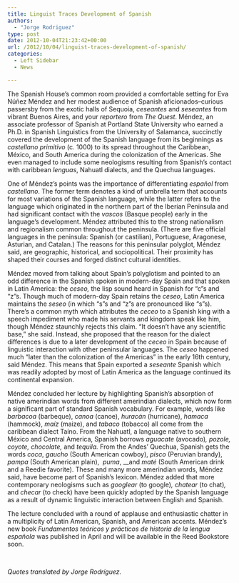 ```yaml
---
title: Linguist Traces Development of Spanish
authors: 
  - "Jorge Rodriguez"
type: post
date: 2012-10-04T21:23:42+00:00
url: /2012/10/04/linguist-traces-development-of-spanish/
categories:
  - Left Sidebar
  - News

---
```

The Spanish House&#8217;s common room provided a comfortable setting for Eva Núñez Méndez and her modest audience of Spanish aficionados–curious passersby from the exotic halls of Sequoia, _ceseantes_ and _seseantes_ from vibrant Buenos Aires, and your _reportero_ from _The Quest_. Méndez, an associate professor of Spanish at Portland State University who earned a Ph.D. in Spanish Linguistics from the University of Salamanca, succinctly covered the development of the Spanish language from its beginnings as _castellano primitivo_ (c. 1000) to its spread throughout the Caribbean, México, and South America during the colonization of the Americas. She even managed to include some neologisms resulting from Spanish’s contact with caribbean _lenguas_, Nahuatl dialects, and the Quechua languages.

One of Méndez’s points was the importance of differentiating _español_ from _castellano_. The former term denotes a kind of umbrella term that accounts for most variations of the Spanish language, while the latter refers to the language which originated in the northern part of the Iberian Peninsula and had significant contact with the _vascos_ (Basque people) early in the language’s development. Méndez attributed this to the strong nationalism and regionalism common throughout the peninsula. (There are five official languages in the peninsula: Spanish (or castilian), Portuguese, Aragonese, Asturian, and Catalan.) The reasons for this peninsular polyglot, Méndez said, are geographic, historical, and sociopolitical. Their proximity has shaped their courses and forged distinct cultural identities.

Méndez moved from talking about Spain’s polyglotism and pointed to an odd difference in the Spanish spoken in modern-day Spain and that spoken in Latin America: the _ceseo,_ the lisp sound heard in Spanish for “c”s and “z”s. Though much of modern-day Spain retains the _ceseo_, Latin America maintains the _seseo_ (in which “s”s and “z”s are pronounced like “s”s). There’s a common myth which attributes the _ceceo_ to a Spanish king with a speech impediment who made his servants and kingdom speak like him, though Méndez staunchly rejects this claim. “It doesn’t have any scientific base,” she said. Instead, she proposed that the reason for the dialect differences is due to a later development of the _ceceo_ in Spain because of linguistic interaction with other peninsular languages. The _ceseo_ happened much “later than the colonization of the Americas” in the early 16th century, said Méndez. This means that Spain exported a _seseante_ Spanish which was readily adopted by most of Latin America as the language continued its continental expansion.

Méndez concluded her lecture by highlighting Spanish’s absorption of native amerindian words from different amerindian dialects, which now form a significant part of standard Spanish vocabulary. For example, words like _barbacoa_ (barbeque), _canoa_ (canoe), _huracán_ (hurricane), _hamaca_ (hammock), _maíz_ (maize), and _tabaco_ (tobacco) all come from the caribbean dialect Taíno. From the Nahuatl, a language native to southern México and Central America, Spanish borrows _aguacate_ (avocado)_, pozole, coyote, chocolate,_ and _tequila._ From the Andes’ Quechua, Spanish gets the words _coca_, _gaucho_ (South American cowboy), _pisco_ (Peruvian brandy), _pampa_ (South American plain),  _puma_, __and _maté_ (South American drink and a Reedie favorite). These and many more amerindian words, Méndez said, have become part of Spanish’s lexicon. Méndez added that more contemporary neologisms such as _googlear_ (to google)_, chatear_ (to chat)_,_ and _checar_ (to check) have been quickly adopted by the Spanish language as a result of dynamic linguistic interaction between English and Spanish.

The lecture concluded with a round of applause and enthusiastic chatter in a multiplicity of Latin American, Spanish, and American accents. Méndez’s new book _Fundamentos teóricos y prácticos de historia de la lengua española_ was published in April and will be available in the Reed Bookstore soon.

&nbsp;

_Quotes translated by Jorge Rodríguez._